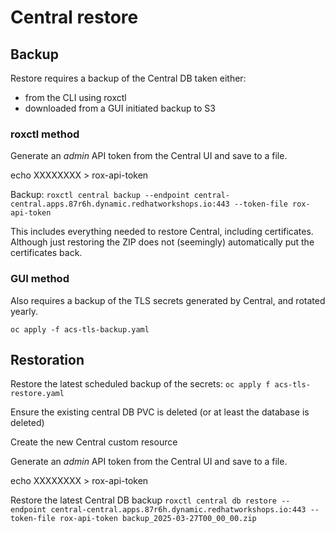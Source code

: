 # Central restore

## Backup

Restore requires a backup of the Central DB taken either:

- from the CLI using roxctl
- downloaded from a GUI initiated backup to S3

### roxctl method

Generate an *admin* API token from the Central UI and save to a file.

echo XXXXXXXX > rox-api-token

Backup:
`roxctl central backup --endpoint central-central.apps.87r6h.dynamic.redhatworkshops.io:443 --token-file rox-api-token`

This includes everything needed to restore Central, including certificates. Although just restoring the ZIP does not (seemingly) automatically put the certificates back.

### GUI method

Also requires a backup of the TLS secrets generated by Central, and rotated yearly.

`oc apply -f acs-tls-backup.yaml`

## Restoration

Restore the latest scheduled backup of the secrets:
`oc apply f acs-tls-restore.yaml`

Ensure the existing central DB PVC is deleted (or at least the database is deleted)

Create the new Central custom resource

Generate an *admin* API token from the Central UI and save to a file.

echo XXXXXXXX > rox-api-token

Restore the latest Central DB backup
`roxctl central db restore --endpoint central-central.apps.87r6h.dynamic.redhatworkshops.io:443 --token-file rox-api-token backup_2025-03-27T00_00_00.zip`
